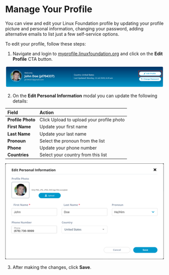 # Manage Your Profile

You can view and edit your Linux Foundation profile by updating your profile picture and personal information, changing your password, adding alternative emails to list just a few self-service options.

To edit your profile, follow these steps:

1. Navigate and login to [myprofile.linuxfoundation.org](https://myprofile.linuxfoundation.org/) and click on the **Edit Profile** CTA button.

![](../../.gitbook/assets/edit-profile-button.png)

2. On the **Edit Personal Information** modal you can update the following details:

| **Field** | **Action** |
| :--- | :--- |
| **Profile Photo**  | Click Upload to upload your profile photo |
| **First Name** | Update your first name  |
| **Last Name** | Update your last name |
| **Pronoun** | Select the pronoun from the list |
| **Phone** | Update your phone number |
| **Countries** | Select your country from this list |

![Edit Profile](../../.gitbook/assets/editprofile.png)

3. After making the changes, click **Save**. 

